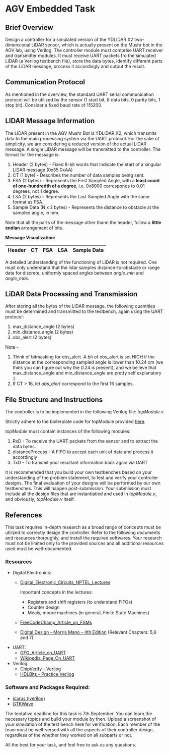 # AGV Embedded Task

## **Brief Overview**

Design a controller for a simulated version of the YDLIDAR X2 two-dimensional LiDAR sensor, which is actually present on the Mushr bot in the AGV lab, using Verilog. The controller module must comprise UART receiver and transmitter modules. It must receive UART packets fro the simulated LiDAR (a Verilog testbench file), store the data bytes, identify different parts of the LiDAR message, process it accordingly and output the result.

## **Communication Protocol**

As mentioned in the overview, the standard UART serial communication protocol will be utilized by the sensor (1 start bit, 8 data bits, 0 parity bits, 1 stop bit). Consider a fixed baud rate of 115200.

## **LIDAR Message Information**

The LIDAR present in the AGV Mushr Bot is YDLIDAR X2, which transmits data to the main processing system via the UART protocol. For the sake of simplicity, we are considering a reduced version of the actual LiDAR message. A single LiDAR message will be transmitted to the controller. The format for the message is:

1. Header (2 bytes) - Fixed 8-bit words that Indicate the start of a singular LiDAR message (0x55 0xAA)
2. CT (1 byte) - Describes the number of data samples being sent.
3. FSA (2 bytes) - Represents the First Sampled Angle, with a **least count of one-hundredth of a degree**, i.e. 0x8000 corresponds to 0.01 degrees, not 1 degree.
4. LSA (2 bytes) - Represents the Last Sampled Angle with the same format as FSA.
5. Sample Data (N x 2 bytes) - Represents the distance to obstacle at the sampled angle, in mm. 

Note that all the parts of the message other thann the header, follow a **little endian** arrangement of bits.

**Message Visualization:**

| Header | CT | FSA | LSA | Sample Data |
| --- | --- | --- | --- | --- |

A detailed understanding of the functioning of LiDAR is not required. One must only understand that the lidar samples distance-to-obstacle or range data for discrete, uniformly spaced angles between *angle_min* and *angle_max.*

## **LiDAR Data Processing and Transmission**

After storing all the bytes of the LiDAR message, the following quantities must be determined and transmitted to the testbench, again using the UART protocol:

1. max_distance_angle (2 bytes)
2. min_distance_angle (2 bytes)
3. obs_alert (2 bytes)

Note -

1. Think of bitmasking for obs_alert. A bit of obs_alert is set HIGH if the distance at the corresponding sampled angle is lower than 10.24 cm (we think you can figure out why the 0.24 is present), and we believe that max_distance_angle and min_distance_angle are pretty self explanatory :)
2. If CT > 16, let *obs_alert* correspond to the first 16 samples.

## **File Structure and Instructions**

The controller is to be implemented in the following Verilog file: *topModule.v*

Strictly adhere to the boilerplate code for topModule provided [here](topModule.v).

*topModule* must contain instances of the following modules:

1. RxD - To receive the UART packets from the sensor and to extract the data bytes.
2. distanceProcess - A FIFO to accept each unit of data and process it accordingly
3. TxD - To transmit your resultant information back again via UART

It is recommended that you build your own testbenches based on your understanding of the problem statement, to test and verify your controller designs. The final evaluation of your designs will be performed by our own testbenches. This will happen post-submission. Your submission must include all the design files that are instantiatied and used in *topModule.v*, and obviously, *topModule.v* itself.

## **References**

This task requires in-depth research as a broad range of concepts must be utilized to correctly design the controller. Refer to the following documents and resources thoroughly, and install the required softwares. Your research must not be limited only to the provided sources and all additional resources used must be well-documented.

### **Resources**

- Digital Electronics:
    - [Digital_Electronic_Circuits_NPTEL_Lectures](https://youtube.com/playlist?list=PLbRMhDVUMnge4gDT0vBWjCb3Lz0HnYKkX&si=mDetN6DBDyLdAd-G)
        
        Important concepts in the lectures:
        
        - Registers and shift registers (to understand FIFOs)
        - Counter design
        - Mealy, moore machines (in general, Finite State Machines)
    - [FreeCodeChamp_Article_on_FSMs](https://www.freecodecamp.org/news/state-machines-basics-of-computer-science-d42855debc66/)
    - [Digital Design - Morris Mano - 4th Edition](https://www.srecwarangal.ac.in/ece-downloads/Digital%20Electronics.pdf) (Relevant Chapters: 5,6 and 7)
- UART:
    - [GFG_Article_on_UART](https://www.geeksforgeeks.org/computer-networks/universal-asynchronous-receiver-transmitter-uart-protocol/)
    - [Wikipedia_Page_On_UART](https://en.wikipedia.org/wiki/Universal_asynchronous_receiver-transmitter)
- Verilog:
    - [ChipVerify - Verilog](https://www.chipverify.com/tutorials/verilog)
    - [HDLBits - Practice Verilog](https://hdlbits.01xz.net/wiki/Problem_sets)

### **Software and Packages Required:**

- [icarus (iverilog)](https://steveicarus.github.io/iverilog/)
- [GTKWave](https://gtkwave.sourceforge.net/)

The tentative deadline for this task is 7th September. You can learn the necessary topics and build your module by then. Upload a screenshot of your simulation of the test bench here for verification. Each member of the team must be well-versed with all the aspects of their controller design, regardless of the whether they worked on all subparts or not.

All the best for your task, and feel free to ask us any questions.
